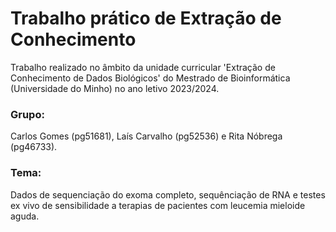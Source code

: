 # Trabalho prático de Extração de Conhecimento
Trabalho realizado no âmbito da unidade curricular 'Extração de Conhecimento de Dados Biológicos' do Mestrado de Bioinformática (Universidade do Minho) no ano letivo 2023/2024.

### Grupo: 
Carlos Gomes (pg51681), Laís Carvalho (pg52536) e Rita Nóbrega (pg46733).

### Tema:
Dados de sequenciação do exoma completo, sequênciação de RNA e testes ex vivo de sensibilidade a terapias de pacientes com leucemia mieloide aguda.
